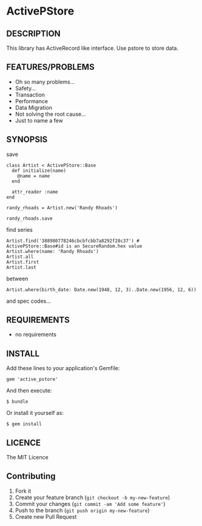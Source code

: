 # ActivePStore

## DESCRIPTION

This library has ActiveRecord like interface. Use pstore to store data.

## FEATURES/PROBLEMS

* Oh so many problems…
* Safety...
* Transaction
* Performance
* Data Migration
* Not solving the root cause...
* Just to name a few

## SYNOPSIS

save

```
class Artist < ActivePStore::Base
  def initialize(name)
    @name = name
  end

  attr_reader :name
end

randy_rhoads = Artist.new('Randy Rhoads')

randy_rhoads.save
```

find series

```
Artist.find('388980778246cbcbfcbb7a8292f28c37') # ActivePStore::Base#id is an SecureRandom.hex value
Artist.where(name: 'Randy Rhoads')
Artist.all
Artist.first
Artist.last
```

between

```
Artist.where(birth_date: Date.new(1948, 12, 3)..Date.new(1956, 12, 6))
```

and spec codes...

## REQUIREMENTS

* no requirements

## INSTALL

Add these lines to your application's Gemfile:

```
gem 'active_pstore'
```

And then execute:

```
$ bundle
```

Or install it yourself as:

```
$ gem install
```

## LICENCE

The MIT Licence

## Contributing

1. Fork it
2. Create your feature branch (`git checkout -b my-new-feature`)
3. Commit your changes (`git commit -am 'Add some feature'`)
4. Push to the branch (`git push origin my-new-feature`)
5. Create new Pull Request
